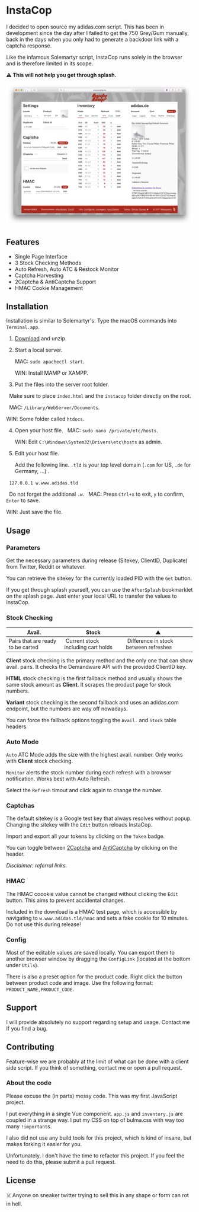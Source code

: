 # InstaCop

I decided to open source my adidas.com script. This has been in development since the day after I failed to get the 750 Grey/Gum manually, back in the days when you only had to generate a backdoor link with a captcha response.

Like the infamous Solemartyr script, InstaCop runs solely in the browser and is therefore limited in its scope.

**⚠️ This will not help you get through splash.**

![Screenshot](https://github.com/bequadro/instacop/blob/master/v2.8.0.png?raw=true)

## Features

- Single Page Interface
- 3 Stock Checking Methods
- Auto Refresh, Auto ATC & Restock Monitor
- Captcha Harvesting
- 2Captcha & AntiCaptcha Support
- HMAC Cookie Management

## Installation

Installation is similar to Solemartyr's. Type the macOS commands into `Terminal.app`.

1. [Download](https://github.com/instacop.zip) and unzip.
   
2. Start a local server.
   
   MAC: `sudo apachectl start`.
   
   WIN: Install MAMP or XAMPP.
   
3. Put the files into the server root folder.
   
   Make sure to place `index.html` and the `instacop` folder directly on the root.
   
   MAC: `/Library/WebServer/Documents`.
   
   WIN: Some folder called `htdocs`.
   
4. Open your host file.
   
   MAC: `sudo nano /private/etc/hosts`.
   
   WIN: Edit `C:\Windows\System32\Drivers\etc\hosts` as admin.
   
5. Edit your host file.
   
   Add the following line. `.tld` is your top level domain (`.com` for US, `.de` for Germany, ...) .
   
   `127.0.0.1 w.www.adidas.tld`
   
   Do not forget the additional `.w`.
   
   MAC: Press `Ctrl+x` to exit, `y` to confirm, `Enter` to save.
   
   WIN: Just save the file.
   
## Usage

### Parameters

Get the necessary parameters during release (Sitekey, ClientID, Duplicate) from Twitter, Reddit or whatever.

You can retrieve the sitekey for the currently loaded PID with the `Get` button.

If you get through splash yourself, you can use the `AfterSplash` bookmarklet on the splash page. Just enter your local URL to transfer the values to InstaCop.

### Stock Checking

Avail. | Stock | ▲
--- | --- | ---
Pairs that are ready to be carted | Current stock including cart holds | Difference in stock between refreshes

**Client** stock checking is the primary method and the only one that can show avail. pairs. It checks the Demandware API with the provided ClientID key.

**HTML** stock checking is the first fallback method and usually shows the same stock amount as **Client**. It scrapes the product page for stock numbers.

**Variant** stock checking is the second fallback and uses an adidas.com endpoint, but the numbers are way off nowadays.

You can force the fallback options toggling the `Avail.` and `Stock` table headers.

### Auto Mode

`Auto` ATC Mode adds the size with the highest avail. number. Only works with **Client** stock checking.

`Monitor` alerts the stock number during each refresh with a browser notification. Works best with Auto Refresh.

Select the `Refresh` timout and click again to change the number.

### Captchas

The default sitekey is a Google test key that always resolves without popup. Changing the sitekey with the `Edit` button reloads InstaCop.

Import and export all your tokens by clicking on the `Token` badge.

You can toggle between [2Captcha](https://2captcha.com?from=3920048) and [AntiCaptcha](http://getcaptchasolution.com/bu8krdp7o3) by clicking on the header.

*Disclaimer: referral links.*

### HMAC

The HMAC coookie value cannot be changed without clicking the `Edit` button. This aims to prevent accidental changes.

Included in the download is a HMAC test page, which is accessible by navigating to `w.www.adidas.tld/hmac` and sets a fake cookie for 10 minutes. Do not use this during release!

### Config

Most of the editable values are saved locally. You can export them to another browser window by dragging the `ConfigLink` (located at the bottom under `Utils`).

There is also a preset option for the product code. Right click the button between product code and image. Use the following format: `PRODUCT_NAME,PRODUCT_CODE`.

## Support

I will provide absolutely no support regarding setup and usage. Contact me If you find a bug.

## Contributing

Feature-wise we are probably at the limit of what can be done with a client side script. If you think of something, contact me or open a pull request.

### About the code

Please excuse the (in parts) messy code. This was my first JavaScript project.

I put everything in a single Vue component. `app.js` and `inventory.js` are coupled in a strange way. I put my CSS on top of bulma.css with way too many `!important`s.

I also did not use any build tools for this project, which is kind of insane, but makes forking it easier for you.

Unfortunately, I don't have the time to refactor this project. If you feel the need to do this, please submit a pull request.

## License

☠️ Anyone on sneaker twitter trying to sell this in any shape or form can rot in hell.
